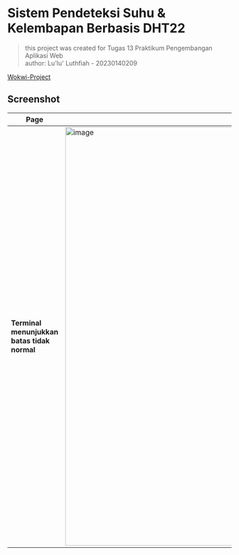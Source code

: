 # Sistem Pendeteksi Suhu & Kelembapan Berbasis DHT22
> this project was created for Tugas 13 Praktikum Pengembangan Aplikasi Web <br>
> author: Lu'lu' Luthfiah - 20230140209

[Wokwi-Project](https://wokwi.com/projects/441309834767784961)

## Screenshot
| Page | Screenshot |
|---|---|
| **Terminal menunjukkan batas tidak normal** |<img width="1919" height="940" alt="image" src="https://github.com/user-attachments/assets/519444ec-4437-4c08-9f08-ba46e6148c7f" />|
